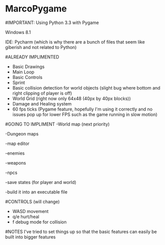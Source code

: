 MarcoPygame
===========

#IMPORTANT:
Using Python 3.3 with Pygame

Windows 8.1

IDE: Pycharm (which is why there are a bunch of files that seem like giberish and not related to Python)

#ALREADY IMPLIMENTED
+ Basic Drawings
+ Main Loop
+ Basic Controls
+ Sprint
+ Basic collision detection for world objects (slight bug where bottom and right clipping of player is off)
+ World Grid (right now only 64x48 (40px by 40px blocks))
+ Damage and Healing system
+ 60 fps ticks (Pygame feature, hopefully I'm using it correctly and no issues pop up for lower FPS such as the game running in slow motion)

#GOING TO IMPLIMENT
-World map (next priority)

-Dungeon maps

-map editor

-enemies

-weapons

-npcs

-save states (for player and world)

-build it into an executable file

#CONTROLS (will change)
+ WASD movement
+ q/e hurt/heal
+ f debug mode for collision

#NOTES
I've tried to set things up so that the basic features can easily be built into bigger features
